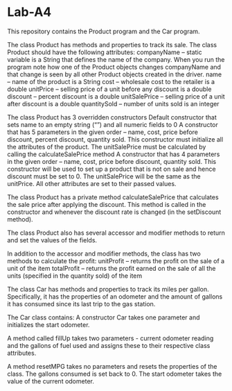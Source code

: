 # Lab-A4
This repository contains the Product program and the Car program.

The class Product has methods and properties to track its sale.
The class Product should have the following attributes:
  companyName – static variable is a String that defines the name of the company. When you run the program note how one of the Product      objects changes companyName and that change is seen by all other Product objects created in the driver.
  name – name of the product is a String
  cost – wholesale cost to the retailer is a double
  unitPrice – selling price of a unit before any discount is a double
  discount – percent discount is a double
  unitSalePrice – selling price of a unit after discount is a double
  quantitySold – number of units sold is an integer
  
The class Product has 3 overridden constructors
  Default constructor that sets name to an empty string (“”) and all numeric fields to 0
  A constructor that has 5 parameters in the given order – name, cost, price before discount, percent discount, quantity sold. This     constructor must initialize all the attributes of the product. The unitSalePrice must be calculated by calling the calculateSalePrice method
  A constructor that has 4 parameters in the given order – name, cost, price before discount, quantity sold. This constructor will be used to set up a product that is not on sale and hence discount must be set to 0. The unitSalePrice will be the same as the unitPrice. All other attributes are set to their passed values.
  
The class Product has a private method calculateSalePrice that calculates the sale price after applying the discount. This method is called in the constructor and whenever the discount rate is changed (in the setDiscount method).

The class Product also has several accessor and modifier methods to return and set the values of the fields.

In addition to the accessor and modifier methods, the class has two methods to calculate the profit:
  unitProfit – returns the profit on the sale of a unit of the item
  totalProfit – returns the profit earned on the sale of all the units (specified in the quantity sold) of the item
  
  
The class Car has methods and properties to track its miles per gallon. Specifically, it has the properties of an odometer and the amount of gallons it has consumed since its last trip to the gas station. 

The Car class contains:
A constructor Car takes one parameter and initializes the start odometer.

A method called fillUp takes two parameters - current odometer reading and the gallons of fuel used and assigns these to their respective class attributes.

A method resetMPG takes no parameters and resets the properties of the class. The gallons consumed is set back to 0. The start odometer takes the value of the current odometer.
  
